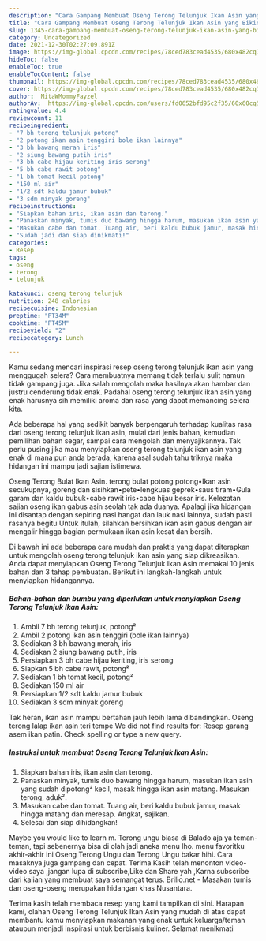 ```yaml
---
description: "Cara Gampang Membuat Oseng Terong Telunjuk Ikan Asin yang Bikin Ngiler"
title: "Cara Gampang Membuat Oseng Terong Telunjuk Ikan Asin yang Bikin Ngiler"
slug: 1345-cara-gampang-membuat-oseng-terong-telunjuk-ikan-asin-yang-bikin-ngiler
category: Uncategorized
date: 2021-12-30T02:27:09.891Z
image: https://img-global.cpcdn.com/recipes/78ced783cead4535/680x482cq70/oseng-terong-telunjuk-ikan-asin-foto-resep-utama.jpg
hideToc: false
enableToc: true
enableTocContent: false
thumbnail: https://img-global.cpcdn.com/recipes/78ced783cead4535/680x482cq70/oseng-terong-telunjuk-ikan-asin-foto-resep-utama.jpg
cover: https://img-global.cpcdn.com/recipes/78ced783cead4535/680x482cq70/oseng-terong-telunjuk-ikan-asin-foto-resep-utama.jpg
author:  MitaWMommyFayzel
authorAv:  https://img-global.cpcdn.com/users/fd0652bfd95c2f35/60x60cq50/avatar.jpg
ratingvalue: 4.4
reviewcount: 11
recipeingredient:
- "7 bh terong telunjuk potong"
- "2 potong ikan asin tenggiri bole ikan lainnya"
- "3 bh bawang merah iris"
- "2 siung bawang putih iris"
- "3 bh cabe hijau keriting iris serong"
- "5 bh cabe rawit potong"
- "1 bh tomat kecil potong"
- "150 ml air"
- "1/2 sdt kaldu jamur bubuk"
- "3 sdm minyak goreng"
recipeinstructions:
- "Siapkan bahan iris, ikan asin dan terong."
- "Panaskan minyak, tumis duo bawang hingga harum, masukan ikan asin yang sudah dipotong² kecil, masak hingga ikan asin matang. Masukan terong, aduk²."
- "Masukan cabe dan tomat. Tuang air, beri kaldu bubuk jamur, masak hingga matang dan meresap. Angkat, sajikan."
- "Sudah jadi dan siap dinikmati!"
categories:
- Resep
tags:
- oseng
- terong
- telunjuk

katakunci: oseng terong telunjuk 
nutrition: 248 calories
recipecuisine: Indonesian
preptime: "PT34M"
cooktime: "PT45M"
recipeyield: "2"
recipecategory: Lunch

---
```



Kamu sedang mencari inspirasi resep oseng terong telunjuk ikan asin yang menggugah selera? Cara membuatnya memang tidak terlalu sulit namun tidak gampang juga. Jika salah mengolah maka hasilnya akan hambar dan justru cenderung tidak enak. Padahal oseng terong telunjuk ikan asin yang enak harusnya sih memiliki aroma dan rasa yang dapat memancing selera kita.


Ada beberapa hal yang sedikit banyak berpengaruh terhadap kualitas rasa dari oseng terong telunjuk ikan asin, mulai dari jenis bahan, kemudian pemilihan bahan segar, sampai cara mengolah dan menyajikannya. Tak perlu pusing jika mau menyiapkan oseng terong telunjuk ikan asin yang enak di mana pun anda berada, karena asal sudah tahu triknya maka hidangan ini mampu jadi sajian istimewa.

Oseng Terong Bulat Ikan Asin. terong bulat potong potong•Ikan asin secukupnya, goreng dan sisihkan•pete•lengkuas geprek•saus tiram•Gula garam dan kaldu bubuk•cabe rawit iris•cabe hijau besar iris. Kelezatan sajian oseng ikan gabus asin seolah tak ada duanya. Apalagi jika hidangan ini disantap dengan sepiring nasi hangat dan lauk nasi lainnya, sudah pasti rasanya begitu Untuk itulah, silahkan bersihkan ikan asin gabus dengan air mengalir hingga bagian permukaan ikan asin kesat dan bersih.


Di bawah ini ada beberapa cara mudah dan praktis yang dapat diterapkan untuk mengolah oseng terong telunjuk ikan asin yang siap dikreasikan. Anda dapat menyiapkan Oseng Terong Telunjuk Ikan Asin memakai 10 jenis bahan dan 3 tahap pembuatan. Berikut ini langkah-langkah untuk menyiapkan hidangannya.

<!--inarticleads1-->

##### Bahan-bahan dan bumbu yang diperlukan untuk menyiapkan Oseng Terong Telunjuk Ikan Asin:

1. Ambil 7 bh terong telunjuk, potong²
1. Ambil 2 potong ikan asin tenggiri (bole ikan lainnya)
1. Sediakan 3 bh bawang merah, iris
1. Sediakan 2 siung bawang putih, iris
1. Persiapkan 3 bh cabe hijau keriting, iris serong
1. Siapkan 5 bh cabe rawit, potong²
1. Sediakan 1 bh tomat kecil, potong²
1. Sediakan 150 ml air
1. Persiapkan 1/2 sdt kaldu jamur bubuk
1. Sediakan 3 sdm minyak goreng


Tak heran, ikan asin mampu bertahan jauh lebih lama dibandingkan. Oseng terong lalap ikan asin teri tempe We did not find results for: Resep garang asem ikan patin. Check spelling or type a new query. 

<!--inarticleads2-->

##### Instruksi untuk membuat Oseng Terong Telunjuk Ikan Asin:

1. Siapkan bahan iris, ikan asin dan terong.
1. Panaskan minyak, tumis duo bawang hingga harum, masukan ikan asin yang sudah dipotong² kecil, masak hingga ikan asin matang. Masukan terong, aduk².
1. Masukan cabe dan tomat. Tuang air, beri kaldu bubuk jamur, masak hingga matang dan meresap. Angkat, sajikan.
1. Selesai dan siap dihidangkan!

Maybe you would like to learn m. Terong ungu biasa di Balado aja ya teman-teman, tapi sebenernya bisa di olah jadi aneka menu lho. menu favoritku akhir-akhir ini Oseng Terong Ungu dan Terong Ungu bakar hihi. Cara masaknya juga gampang dan cepat. Terima Kasih telah menonton video-video saya ,jangan lupa di subscribe,Like dan Share yah ,Karna subscribe dari kalian yang membuat saya semangat terus. Brilio.net - Masakan tumis dan oseng-oseng merupakan hidangan khas Nusantara. 

Terima kasih telah membaca resep yang kami tampilkan di sini. Harapan kami, olahan Oseng Terong Telunjuk Ikan Asin yang mudah di atas dapat membantu kamu menyiapkan makanan yang enak untuk keluarga/teman ataupun menjadi inspirasi untuk berbisnis kuliner. Selamat menikmati
